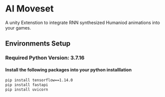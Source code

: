 
# AI Moveset
A unity Extenstion to integrate RNN synthesized Humaniod animations into your games.


## Environments Setup
### Required Python Version: 3.7.16
#### Install the following packages into your python installlation

  ```bash
pip install tensorflow==1.14.0
pip install fastapi
pip install uvicorn
```
